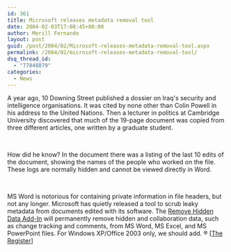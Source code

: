```yaml
---
id: 361
title: Microsoft releases metadata removal tool
date: 2004-02-03T17:08:45+00:00
author: Merill Fernando
layout: post
guid: /post/2004/02/Microsoft-releases-metadata-removal-tool.aspx
permalink: /2004/02/microsoft-releases-metadata-removal-tool/
dsq_thread_id:
  - "77848879"
categories:
  - News
---
```

<body xmlns="http://www.w3.org/1999/xhtml">
    <div class="Section1">
        <p class="MsoNormal">
            A year ago, 10 Downing Street published a dossier on Iraq's security and intelligence
            organisations. It was cited by none other than Colin Powell in his address to the
            United Nations. Then a lecturer in politics at Cambridge University discovered that
            much of the 19-page document was copied from three different articles, one written
            by a graduate student.
        </p>
        <p class="MsoNormal">
            &#160;
        </p>
        <p class="MsoNormal">
            How did he know? In the document there was a listing of the last 10 edits of the document,
            showing the names of the people who worked on the file. These logs are normally hidden
            and cannot be viewed directly in Word.
        </p>
        <p class="MsoNormal">
            &#160;
        </p>
        <p class="MsoNormal">
            MS Word is notorious for containing private information in file headers, but not any
            longer. Microsoft has quietly released a tool to scrub leaky metadata from documents
            edited with its software. The <a href="http://www.microsoft.com/downloads/details.aspx?FamilyID=144e54ed-d43e-42ca-bc7b-5446d34e5360&amp;displaylang=en">Remove
            Hidden Data Add-In</a> will permanently remove hidden and collaboration data, such
            as change tracking and comments, from MS Word, MS Excel, and MS PowerPoint files.
            For Windows XP/Office 2003 only, we should add. &reg; [<a href="http://www.theregister.co.uk/content/4/35277.html">The
            Register</a>]
        </p>
    </div>
</body>